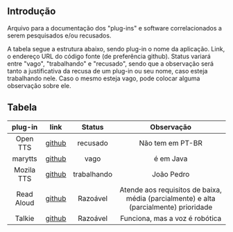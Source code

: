 ## Introdução

Arquivo para a documentação dos "plug-ins" e software correlacionados a serem pesquisados e/ou recusados.

A tabela segue a estrutura abaixo, sendo plug-in o nome da aplicação. Link, o endereço URL do código fonte (de preferência github). Status variará entre "vago", "trabalhando" e "recusado", sendo que a observação será tanto a justificativa da recusa de um plug-in ou seu nome, caso esteja trabalhando nele. Caso o mesmo esteja vago, pode colocar alguma observação sobre ele.

## Tabela

|  plug-in   |                       link                        |   Status    |           Observação           |
| :--------: | :-----------------------------------------------: | :---------: | :----------------------------: |
|  Open TTS  | [github](https://github.com/synesthesiam/opentts) |  recusado   |        Não tem em PT-BR        |
|  marytts   |   [github](https://github.com/marytts/marytts)    |    vago     |           é em Java            |
| Mozila TTS |     [github](https://github.com/mozilla/TTS)      | trabalhando |           João Pedro           |
| Read Aloud | [github](https://github.com/ken107/read-aloud)    |  Razoável   | Atende aos requisitos de baixa, média (parcialmente) e alta (parcialmente) prioridade             |
|   Talkie   |   [github](https://github.com/joelpurra/talkie)   |  Razoável   | Funciona, mas a voz é robótica |

